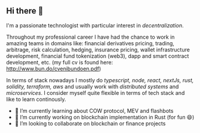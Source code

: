 ## Hi there 👋

I'm a passionate technologist with particular interest in _decentralization_.

Throughout my professional career I have had the chance to work in amazing teams in domains like: financial derivatives pricing, trading, arbitrage, risk calculation, hedging, insurance pricing, wallet infrastructure development, financial fund tokenization (web3), dapp and smart contract development, etc. (my full cv is found here: http://www.bun.do/cvenibundoen.pdf)

In terms of stack nowadays I mostly do _typescript, node, react, nextJs, rust, solidity, terraform, aws_ and usually work with _distributed systems_ and _microservices_.
I consider myself quite flexible in terms of tech stack and like to learn continously.

- 🌱 I’m currently learning about COW protocol, MEV and flashbots
- 🔭 I’m currently working on blockchain implementation in Rust (for fun 😄)
- 👯 I’m looking to collaborate on blockchain or finance projects

<!--
**enibundo/enibundo** is a ✨ _special_ ✨ repository because its `README.md` (this file) appears on your GitHub profile.

Here are some ideas to get you started:

- 🔭 I’m currently working on ...
- 🌱 I’m currently learning ...
- 👯 I’m looking to collaborate on ...
- 🤔 I’m looking for help with ...
- 💬 Ask me about ...
- 📫 How to reach me: ...
- 😄 Pronouns: ...
- ⚡ Fun fact: ...
-->
